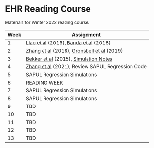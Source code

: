 # EHR Reading Course
Materials for Winter 2022 reading course.


| Week | Assignment                            |
|------|---------------------------------------|
| 1    | [Liao et al](https://www.bmj.com/content/350/bmj.h1885) (2015), [Banda et al](https://pubmed.ncbi.nlm.nih.gov/31218278/) (2018)  |
| 2    | [Zhang et al](https://www.nature.com/articles/s41596-019-0227-6) (2018), [Gronsbell et al](https://onlinelibrary.wiley.com/doi/abs/10.1111/biom.12987) (2019) |
| 3    | [Bekker et al](https://link.springer.com/article/10.1007/s10994-020-05877-5) (2015), [Simulation Notes](https://www4.stat.ncsu.edu/~davidian/st810a/simulation_handout.pdf)                                        |
| 4    | [Zhang et al](https://academic.oup.com/biostatistics/advance-article-abstract/doi/10.1093/biostatistics/kxab003/6146184?redirectedFrom=fulltext) (2021), Review SAPUL Regression Code|
| 5    |  SAPUL Regression Simulations                                     |
| 6    | READING WEEK                          |
| 7    | SAPUL Regression Simulations                                       |
| 8    | SAPUL Regression Simulations                                       |
| 9    | TBD                                     |
| 10   |  TBD                                     |
| 11   |  TBD                                     |
| 12   | TBD                                     |
| 13   | TBD                                      |
